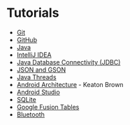 Tutorials
=========

* [Git](https://github.com/CourseReps/ECEN489-Spring2016/wiki/git)
* [GitHub](https://github.com/CourseReps/ECEN489-Spring2016/wiki/github)
* [Java](https://github.com/CourseReps/ECEN489-Spring2016/wiki/java)
* [IntelliJ IDEA](https://github.com/CourseReps/ECEN489-Spring2016/wiki/intellij)
* [Java Database Connectivity (JDBC)](https://github.com/CourseReps/ECEN489-Spring2016/wiki/jdbc)
* [JSON and GSON](https://github.com/CourseReps/ECEN489-Spring2016/wiki/json)
* [Java Threads](https://github.com/CourseReps/ECEN489-Spring2016/wiki/threads)
* [Android Architecture](https://github.com/CourseReps/ECEN489-Spring2016/wiki/android) - Keaton Brown
* [Android Studio](https://github.com/CourseReps/ECEN489-Spring2016/wiki/androidstudio)
* [SQLite](https://github.com/CourseReps/ECEN489-Spring2016/wiki/sqlite)
* [Google Fusion Tables](https://github.com/CourseReps/ECEN489-Spring2016/wiki/fusiontables)
* [Bluetooth](https://github.com/CourseReps/ECEN489-Spring2016/wiki/bluetooth)

